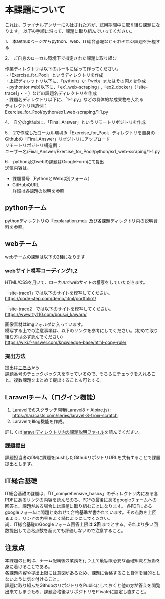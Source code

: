 # 本課題について
これは、ファイナルアンサーに入社された方が、試用期間中に取り組む課題になります。
以下の手順に沿って、課題に取り組んでいってください。

1.　本Githubページからpython、web、IT総合基礎などそれぞれの課題を把握する

2.　ご自身のローカル環境下で指定された課題に取り組む

作業ディレクトリは以下のルールに従って作ってください。<br>
・「Exercise_for_Pool」というディレクトリを作成　　<br>
・上記ディレクトリ以下に、「python」か「web」またはその両方を作成<br>
・python(or web)以下に、「ex1_web-scraping」,「ex2_docker」（「site-trace1」・・）などの課題名ディレクトリを作成<br>
・課題名ディレクトリ以下に、「1-1.py」などの具体的な成果物を入れる<br>
ディレクトリ構造例：　　<br>
Exercise_for_Pool/python/ex1_web-scraping/1-1.py　　

4.　自分のgithubに、「Final_Answer」というリモートリポジトリを作成

5.　2で作成したローカル環境の「Exercise_for_Pool」ディレクトリを自身のGithubの「Final_Answer」リポジトリにアップロード<br>
リモートリポジトリ構造例：　　<br>
ユーザー名/Final_Answer/Exercise_for_Pool/python/ex1_web-scraping/1-1.py　　

6.　python及びwebの課題はGoogleFormにて提出<br>
送信内容は、
* 課題番号（PythonとWebは別フォーム）
* GitHubのURL  
詳細は各課題の説明を参照

## pythonチーム
pythonディレクトリの『explanation.md』及び各課題ディレクトリ内の説明資料を参照。

## webチーム
webチームの課題は以下の2種になります
### webサイト模写コーディング1,2
HTML/CSSを用いて、ローカルでwebサイトの模写をしていただきます。

「site-trace1」では以下のサイトを模写してください。<br>
https://code-step.com/demo/html/portfolio1/

「site-trace2」では以下のサイトを模写してください。<br>
https://www.try110.com/bousai_kawara/

画像素材はimgフォルダに入っています。<br>
模写する上での注意事項は、以下のリンクを参考にしてください。（初めて取り組む方は必ず読んでください）<br>
https://wiki.f-answer.com/knowledge-base/html-copy-rule/

### 提出方法
提出は[こちら](https://docs.google.com/forms/d/e/1FAIpQLScYrEw7wbQI5hLxWTDG5jZJJrd9mTpo9XchFk5TNh9LjoxHfw/viewform?usp=sf_link)から<br>
課題番号のチェックボックスを作っているので、そちらにチェックを入れること。複数課題をまとめて提出することも可とする。 <br>

## Laravelチーム（ログイン機能）
1. Laravelでのスクラッチ開発(Laravel8 + Alpine.js) : https://laracasts.com/series/laravel-8-from-scratch <br>
1. LaravelでBlog機能を作成。

詳しくは[laravelディレクトリ内の課題説明ファイル](./laravel/explanation.md)を読んでください。

### 課題提出
課題担当者のDMに課題をpushしたGithubリポジトリURLを共有することで課題提出とします。


## IT総合基礎
IT総合基礎の課題は、「IT_comprehensive_basics」のディレクトリ内にある各PDFにあるリンクの内容を読んだのち、PDFの最後にあるgoogleフォームへの回答と、課題がある場合には課題に取り組むことになります。
各PDFにあるgoogleフォームに問題とあわせて合格基準が書かれています。その点数を上回るよう、リンクの内容をよく読むようにしてください。  
尚、IT総合基礎のGoogleフォーム回答上限は **2回** までとする。それより多い回数提出して合格点数を超えても評価しないので注意すること。

## 注意点
本課題の目的は、チーム配属後の業務を行う上で最低限必要な基礎知識と技術を身に着けることである。  
各課題内容や提出上限には意図があるため、課題に合格すること自体を目的としないように気を付けること。  
課題に取り組んだGithubのリポジトリをPublicにしておくと他の方が答えを閲覧出来てしまうため、課題合格後はリポジトリをPrivateに設定し直すこと。
